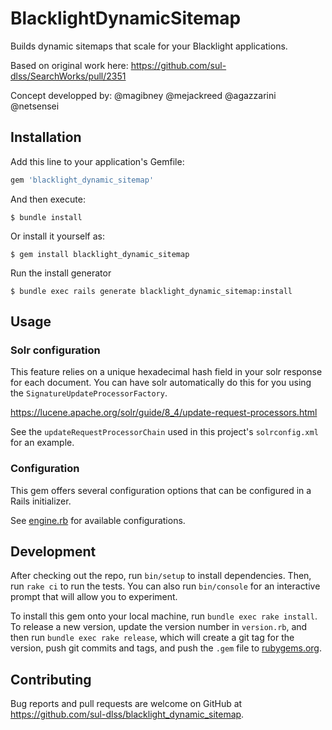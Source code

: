 # BlacklightDynamicSitemap

Builds dynamic sitemaps that scale for your Blacklight applications.

Based on original work here: https://github.com/sul-dlss/SearchWorks/pull/2351

Concept developped by:
@magibney
@mejackreed
@agazzarini
@netsensei

## Installation

Add this line to your application's Gemfile:

```ruby
gem 'blacklight_dynamic_sitemap'
```

And then execute:

    $ bundle install

Or install it yourself as:

    $ gem install blacklight_dynamic_sitemap

Run the install generator

    $ bundle exec rails generate blacklight_dynamic_sitemap:install

## Usage

### Solr configuration
This feature relies on a unique hexadecimal hash field in your solr response for each document.  You can have solr automatically do this for you using the `SignatureUpdateProcessorFactory`.

https://lucene.apache.org/solr/guide/8_4/update-request-processors.html

See the `updateRequestProcessorChain` used in this project's `solrconfig.xml` for an example.

### Configuration
This gem offers several configuration options that can be configured in a Rails initializer.

See [engine.rb](https://github.com/sul-dlss/blacklight_dynamic_sitemap/blob/master/lib/blacklight_dynamic_sitemap/engine.rb) for available configurations.

## Development

After checking out the repo, run `bin/setup` to install dependencies. Then, run `rake ci` to run the tests. You can also run `bin/console` for an interactive prompt that will allow you to experiment.

To install this gem onto your local machine, run `bundle exec rake install`. To release a new version, update the version number in `version.rb`, and then run `bundle exec rake release`, which will create a git tag for the version, push git commits and tags, and push the `.gem` file to [rubygems.org](https://rubygems.org).

## Contributing

Bug reports and pull requests are welcome on GitHub at https://github.com/sul-dlss/blacklight_dynamic_sitemap.

